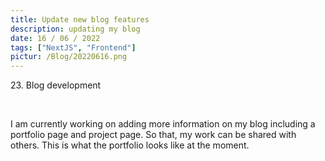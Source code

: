 ```yaml
---
title: Update new blog features
description: updating my blog
date: 16 / 06 / 2022
tags: ["NextJS", "Frontend"]
pictur: /Blog/20220616.png
---
```


<p>23. Blog development</p>

<br/>
<p> I am currently working on adding more information on my blog including a portfolio page and project page. So that, my work can be shared with others. This is what the portfolio looks like at the moment.
</p>
